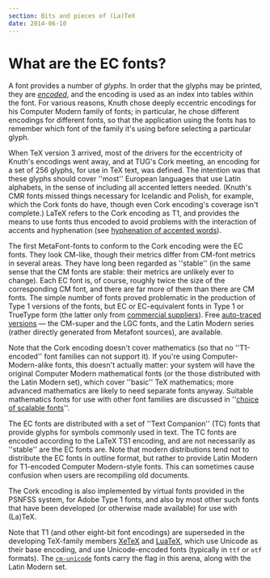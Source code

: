 ```yaml
---
section: Bits and pieces of (La)TeX
date: 2014-06-10
---
```

# What are the EC fonts?

A font provides a number of _glyphs_. In order that the glyphs
may be printed, they are [_encoded_](FAQ-whatenc.md), and the
encoding is used as an index into tables within the font.  For various
reasons, Knuth chose deeply eccentric encodings for his Computer
Modern family of fonts; in particular, he chose different encodings
for different fonts, so that the application using the fonts has to
remember which font of the family it's using before selecting a
particular glyph.

When TeX version 3 arrived, most of the drivers for the
eccentricity of Knuth's encodings went away, and at TUG's Cork
meeting, an encoding for a set of 256 glyphs, for use in TeX text,
was defined.  The intention was that these glyphs should cover ''most''
European languages that use Latin alphabets, in the sense of including
all accented letters needed.  (Knuth's CMR fonts missed things
necessary for Icelandic and Polish, for example, which the Cork fonts
do have, though even Cork encoding's coverage isn't complete.)
LaTeX refers to the Cork encoding as T1, and provides the
means to use fonts thus encoded to avoid problems with the interaction
of accents and hyphenation 
(see [hyphenation of accented words](FAQ-hyphenaccents.md)).

The first MetaFont-fonts to conform to the Cork encoding were the EC
fonts. They look CM-like, though their metrics differ from CM-font
metrics in several areas.  They have long been regarded as ''stable'' (in
the same sense that the CM fonts are stable: their metrics are
unlikely ever to change).  Each EC font is, of course, roughly twice the
size of the corresponding CM font, and there are far more of them than
there are CM fonts.  The simple number of fonts proved problematic in
the production of Type&nbsp;1 versions of the fonts, but EC or
EC-equivalent fonts in Type&nbsp;1 or TrueType form (the latter only from
  [commercial suppliers](FAQ-commercial.md)).
Free [auto-traced versions](FAQ-textrace.md)&nbsp;&mdash; the CM-super and
the LGC fonts, and the Latin Modern series (rather directly generated
from Metafont sources), are available.

Note that the Cork encoding doesn't cover mathematics (so that no
''T1-encoded'' font families can not support it).  If you're using
Computer-Modern-alike fonts, this doesn't actually matter: your system
will have the original Computer Modern mathematical fonts (or the
those distributed with the Latin Modern set), which cover ''basic'' TeX
mathematics; more advanced mathematics are likely to need separate
fonts anyway.  Suitable mathematics fonts for use with other font
families are discussed in 
''[choice of scalable fonts](FAQ-psfchoice.md)''.

The EC fonts are distributed with a set of ''Text Companion'' (TC) fonts
that provide glyphs for symbols commonly used in text. The TC fonts
are encoded according to the LaTeX TS1 encoding, and are not
necessarily as ''stable'' are the EC fonts are.  Note that modern
distributions tend not to distribute the EC fonts in outline format, but
rather to provide Latin Modern for T1-encoded Computer Modern-style
fonts.  This can sometimes cause confusion when users are recompiling
old documents.

The Cork encoding is also implemented by virtual fonts provided in the
PSNFSS system, for Adobe Type 1 fonts, and also by most other such
fonts that have been developed (or otherwise made available) for use
with (La)TeX. 

Note that T1 (and other eight-bit font encodings) are superseded in
the developing TeX-family members [XeTeX](FAQ-xetex.md) and
[LuaTeX](FAQ-luatex.md), which use Unicode as their base encoding,
and use Unicode-encoded fonts (typically in `ttf` or
`otf` formats).  The [`cm-unicode`](https://ctan.org/pkg/cm-unicode) fonts carry the
flag in this arena, along with the Latin Modern set.

